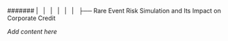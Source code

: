 ####### |   |   |   |   |   |   ├── Rare Event Risk Simulation and Its Impact on Corporate Credit

*Add content here*